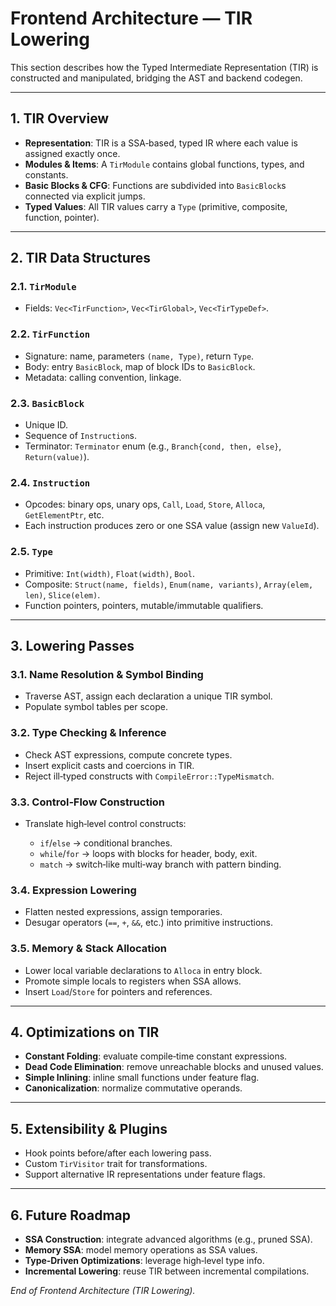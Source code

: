 # Frontend Architecture — TIR Lowering

This section describes how the Typed Intermediate Representation (TIR) is constructed and manipulated, bridging the AST and backend codegen.

---

## 1. TIR Overview

* **Representation**: TIR is a SSA‑based, typed IR where each value is assigned exactly once.
* **Modules & Items**: A `TirModule` contains global functions, types, and constants.
* **Basic Blocks & CFG**: Functions are subdivided into `BasicBlock`s connected via explicit jumps.
* **Typed Values**: All TIR values carry a `Type` (primitive, composite, function, pointer).

---

## 2. TIR Data Structures

### 2.1. `TirModule`

* Fields: `Vec<TirFunction>`, `Vec<TirGlobal>`, `Vec<TirTypeDef>`.

### 2.2. `TirFunction`

* Signature: name, parameters `(name, Type)`, return `Type`.
* Body: entry `BasicBlock`, map of block IDs to `BasicBlock`.
* Metadata: calling convention, linkage.

### 2.3. `BasicBlock`

* Unique ID.
* Sequence of `Instruction`s.
* Terminator: `Terminator` enum (e.g., `Branch{cond, then, else}`, `Return(value)`).

### 2.4. `Instruction`

* Opcodes: binary ops, unary ops, `Call`, `Load`, `Store`, `Alloca`, `GetElementPtr`, etc.
* Each instruction produces zero or one SSA value (assign new `ValueId`).

### 2.5. `Type`

* Primitive: `Int(width)`, `Float(width)`, `Bool`.
* Composite: `Struct(name, fields)`, `Enum(name, variants)`, `Array(elem, len)`, `Slice(elem)`.
* Function pointers, pointers, mutable/immutable qualifiers.

---

## 3. Lowering Passes

### 3.1. Name Resolution & Symbol Binding

* Traverse AST, assign each declaration a unique TIR symbol.
* Populate symbol tables per scope.

### 3.2. Type Checking & Inference

* Check AST expressions, compute concrete types.
* Insert explicit casts and coercions in TIR.
* Reject ill‑typed constructs with `CompileError::TypeMismatch`.

### 3.3. Control‑Flow Construction

* Translate high‑level control constructs:

    * `if`/`else` → conditional branches.
    * `while`/`for` → loops with blocks for header, body, exit.
    * `match` → switch‑like multi‑way branch with pattern binding.

### 3.4. Expression Lowering

* Flatten nested expressions, assign temporaries.
* Desugar operators (`==`, `+`, `&&`, etc.) into primitive instructions.

### 3.5. Memory & Stack Allocation

* Lower local variable declarations to `Alloca` in entry block.
* Promote simple locals to registers when SSA allows.
* Insert `Load`/`Store` for pointers and references.

---

## 4. Optimizations on TIR

* **Constant Folding**: evaluate compile‑time constant expressions.
* **Dead Code Elimination**: remove unreachable blocks and unused values.
* **Simple Inlining**: inline small functions under feature flag.
* **Canonicalization**: normalize commutative operands.

---

## 5. Extensibility & Plugins

* Hook points before/after each lowering pass.
* Custom `TirVisitor` trait for transformations.
* Support alternative IR representations under feature flags.

---

## 6. Future Roadmap

* **SSA Construction**: integrate advanced algorithms (e.g., pruned SSA).
* **Memory SSA**: model memory operations as SSA values.
* **Type‑Driven Optimizations**: leverage high‑level type info.
* **Incremental Lowering**: reuse TIR between incremental compilations.

*End of Frontend Architecture (TIR Lowering).*
